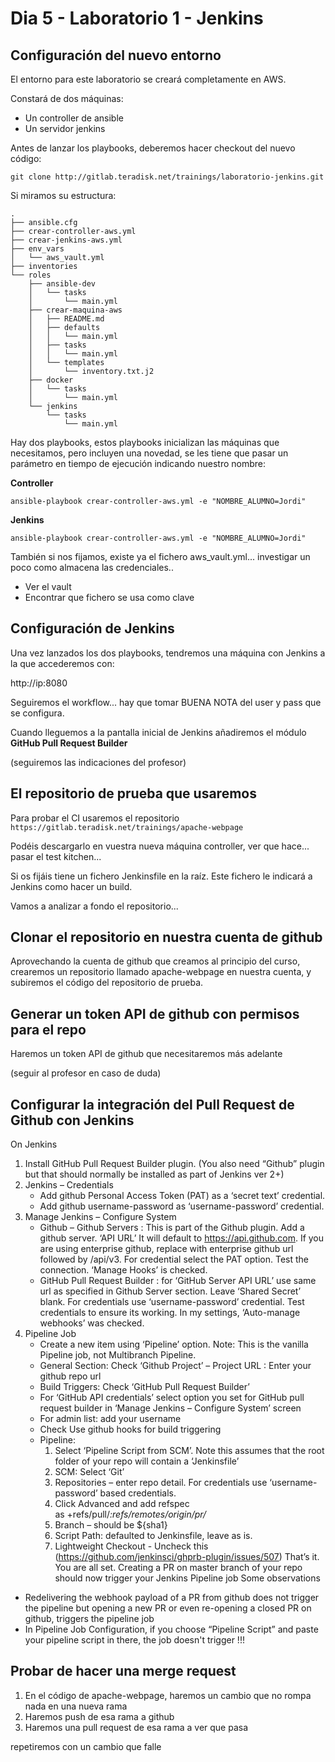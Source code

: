 # Dia 5 - Laboratorio 1 - Jenkins

## Configuración del nuevo entorno

El entorno para este laboratorio se creará completamente en AWS.

Constará de dos máquinas:
- Un controller de ansible
- Un servidor jenkins

Antes de lanzar los playbooks, deberemos hacer checkout del nuevo código:

```text
git clone http://gitlab.teradisk.net/trainings/laboratorio-jenkins.git
```

Si miramos su estructura:

```text
.
├── ansible.cfg
├── crear-controller-aws.yml
├── crear-jenkins-aws.yml
├── env_vars
│   └── aws_vault.yml
├── inventories
└── roles
    ├── ansible-dev
    │   └── tasks
    │       └── main.yml
    ├── crear-maquina-aws
    │   ├── README.md
    │   ├── defaults
    │   │   └── main.yml
    │   ├── tasks
    │   │   └── main.yml
    │   └── templates
    │       └── inventory.txt.j2
    ├── docker
    │   └── tasks
    │       └── main.yml
    └── jenkins
        └── tasks
            └── main.yml
```


Hay dos playbooks, estos playbooks inicializan las máquinas que necesitamos, pero incluyen una novedad, se les
tiene que pasar un parámetro en tiempo de ejecución indicando nuestro nombre:

**Controller**

```text
ansible-playbook crear-controller-aws.yml -e "NOMBRE_ALUMNO=Jordi"
```

**Jenkins**

```text
ansible-playbook crear-controller-aws.yml -e "NOMBRE_ALUMNO=Jordi"
```

También si nos fijamos, existe ya el fichero aws_vault.yml... investigar un poco como almacena las credenciales..


* Ver el vault
* Encontrar que fichero se usa como clave

## Configuración de Jenkins

Una vez lanzados los dos playbooks, tendremos una máquina con Jenkins a la que accederemos con:


http://ip:8080

Seguiremos el workflow... hay que tomar BUENA NOTA del user y pass que se configura.

Cuando lleguemos a la pantalla inicial de Jenkins añadiremos el módulo **GitHub Pull Request Builder**

(seguiremos las indicaciones del profesor)

## El repositorio de prueba que usaremos

Para probar el CI usaremos el repositorio ```https://gitlab.teradisk.net/trainings/apache-webpage```

Podéis descargarlo en vuestra nueva máquina controller, ver que hace... pasar el test kitchen...


Si os fijáis tiene un fichero Jenkinsfile en la raíz. Este fichero le indicará a Jenkins como hacer un build.

Vamos a analizar a fondo el repositorio...


## Clonar el repositorio en nuestra cuenta de github

Aprovechando la cuenta de github que creamos al principio del curso, crearemos un repositorio llamado apache-webpage
en nuestra cuenta, y subiremos el código del repositorio de prueba.

## Generar un token API de github con permisos para el repo

Haremos un token API de github que necesitaremos más adelante

(seguir al profesor en caso de duda)

## Configurar la integración del Pull Request de Github con Jenkins

On Jenkins
1. Install GitHub Pull Request Builder plugin. (You also need “Github” plugin but that should normally be installed as part of Jenkins ver 2+)
2. Jenkins – Credentials
   - Add github Personal Access Token (PAT) as a ‘secret text’ credential.
   - Add github username-password as ‘username-password’ credential.
3. Manage Jenkins – Configure System
   - Github – Github Servers : This is part of the Github plugin. Add a github server. ‘API URL’ It will default to https://api.github.com. If you are using enterprise github, replace with enterprise github url followed by /api/v3. For credential select the PAT option. Test the connection. ‘Manage Hooks’ is checked.
   - GitHub Pull Request Builder : for ‘GitHub Server API URL’ use same url as specified in Github Server section. Leave ‘Shared Secret’ blank. For credentials use ‘username-password’ credential. Test credentials to ensure its working. In my settings, ‘Auto-manage webhooks’ was checked.
4. Pipeline Job
    - Create a new item using ‘Pipeline’ option. Note: This is the vanilla Pipeline job, not Multibranch Pipeline.
    - General Section: Check ‘Github Project’ – Project URL : Enter your github repo url
    - Build Triggers: Check ‘GitHub Pull Request Builder’
    - For ‘GitHub API credentials’ select option you set for GitHub pull request builder in ‘Manage Jenkins – Configure System’ screen
    - For admin list: add your username
    - Check Use github hooks for build triggering
    - Pipeline:
        1.	Select ‘Pipeline Script from SCM’. Note this assumes that the root folder of your repo will contain a ‘Jenkinsfile’
        2.	SCM: Select ‘Git’
        3.	Repositories – enter repo detail. For credentials use ‘username-password’ based credentials.
        4.	Click Advanced and add refspec as +refs/pull/*:refs/remotes/origin/pr/*
        5.	Branch – should be ${sha1}
        6.	Script Path: defaulted to Jenkinsfile, leave as is.
        7.	Lightweight Checkout - Uncheck this (https://github.com/jenkinsci/ghprb-plugin/issues/507)
That’s it. You are all set. Creating a PR on master branch of your repo should now trigger your Jenkins Pipeline job
Some observations
- Redelivering the webhook payload of a PR from github does not trigger the pipeline but opening a new PR or even re-opening a closed PR on github, triggers the pipeline job
- In Pipeline Job Configuration, if you choose “Pipeline Script” and paste your pipeline script in there, the job doesn't trigger !!!

## Probar de hacer una merge request

1. En el código de apache-webpage, haremos un cambio que no rompa nada en una nueva rama
2. Haremos push de esa rama a github
3. Haremos una pull request de esa rama a ver que pasa

repetiremos con un cambio que falle
